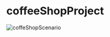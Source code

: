 # coffeeShopProject


![coffeShopScenario](https://user-images.githubusercontent.com/76864441/118393765-5f241480-b649-11eb-8596-3792e37787ce.png)

